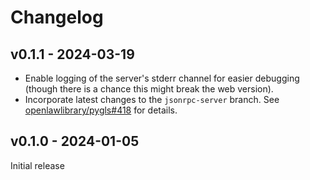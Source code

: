 # Changelog

## v0.1.1 - 2024-03-19

- Enable logging of the server's stderr channel for easier debugging (though there is a chance this might break the web version).
- Incorporate latest changes to the `jsonrpc-server` branch.
  See [openlawlibrary/pygls#418](https://github.com/openlawlibrary/pygls/pull/418) for details.

## v0.1.0 - 2024-01-05

Initial release
